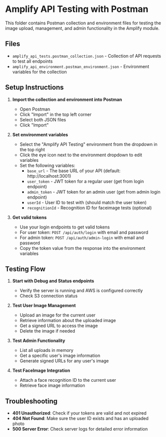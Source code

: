 # Amplify API Testing with Postman

This folder contains Postman collection and environment files for testing the image upload, management, and admin functionality in the Amplify module.

## Files

- `amplify_api_tests.postman_collection.json` - Collection of API requests to test all endpoints
- `amplify_api_environment.postman_environment.json` - Environment variables for the collection

## Setup Instructions

1. **Import the collection and environment into Postman**
   - Open Postman
   - Click "Import" in the top left corner
   - Select both JSON files
   - Click "Import"

2. **Set environment variables**
   - Select the "Amplify API Testing" environment from the dropdown in the top right
   - Click the eye icon next to the environment dropdown to edit variables
   - Set the following variables:
     - `base_url` - The base URL of your API (default: http://localhost:3001)
     - `user_token` - JWT token for a regular user (get from login endpoint)
     - `admin_token` - JWT token for an admin user (get from admin login endpoint)
     - `userId` - User ID to test with (should match the user token)
     - `recognitionId` - Recognition ID for faceimage tests (optional)

3. **Get valid tokens**
   - Use your login endpoints to get valid tokens
   - For user token: `POST /api/auth/login` with email and password
   - For admin token: `POST /api/auth/admin-login` with email and password
   - Copy the token value from the response into the environment variables

## Testing Flow

1. **Start with Debug and Status endpoints**
   - Verify the server is running and AWS is configured correctly
   - Check S3 connection status

2. **Test User Image Management**
   - Upload an image for the current user
   - Retrieve information about the uploaded image
   - Get a signed URL to access the image
   - Delete the image if needed

3. **Test Admin Functionality**
   - List all uploads in memory
   - Get a specific user's image information
   - Generate signed URLs for any user's image

4. **Test FaceImage Integration**
   - Attach a face recognition ID to the current user
   - Retrieve face image information

## Troubleshooting

- **401 Unauthorized**: Check if your tokens are valid and not expired
- **404 Not Found**: Make sure the user ID exists and has an uploaded photo
- **500 Server Error**: Check server logs for detailed error information
